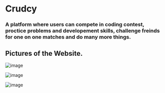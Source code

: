 # Crudcy  
### A platform where users can compete in coding contest, proctice problems and developement skills, challenge freinds for one on one matches and do many more things.  

## Pictures of the Website.  

![image](https://github.com/chaman56/Crudcy/assets/76009420/85040f58-8d2f-4fe6-9130-308c9e4b99d1)

![image](https://github.com/chaman56/Crudcy/assets/76009420/1af76fd8-97f5-4608-aae8-3106917fb76f)

![image](https://github.com/chaman56/Crudcy/assets/76009420/283d0fc7-47b8-4002-8b65-58a996463423)



